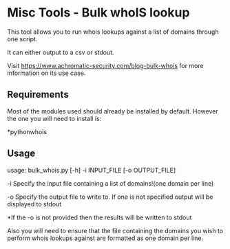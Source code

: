 # Misc Tools - Bulk whoIS lookup

This tool allows you to run whois lookups against a list of domains through one script.

It can either output to a csv or stdout.

Visit https://www.achromatic-security.com/blog-bulk-whois for more information on its use case.


## Requirements

Most of the modules used should already be installed by default. However the one you will need to install is:

*pythonwhois


## Usage

usage: bulk_whois.py [-h] -i INPUT_FILE [-o OUTPUT_FILE]

-i Specify the input file containing a list of domains!(one domain per line)

-o Specify the output file to write to. If one is not specified output will be displayed to stdout

*If the -o is not provided then the results will be written to stdout

Also you will need to ensure that the file containing the domains you wish to perform whois lookups against are formatted as one domain per line.

